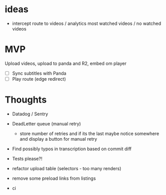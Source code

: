 # ideas

- intercept route to videos / analytics most watched videos / no watched videos

# MVP

Upload videos, upload to panda and R2, embed om player

- [ ] Sync subtitles with Panda
- [ ] Play route (edge redirect)

# Thoughts

- Datadog / Sentry
- DeadLetter queue (manual retry)
  - store number of retries and if its the last maybe notice somewhere and display a button for manual retry
- Find possibly typos in transcription based on commit diff
- Tests please?!
- refactor upload table (selectors - too many renders)
- remove some preload links from listings

- ci